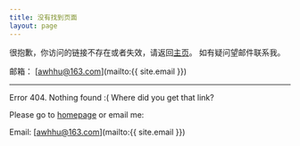 ```yaml
---
title: 没有找到页面
layout: page
---
```


很抱歉，你访问的链接不存在或者失效，请返回[主页](/)。
如有疑问望邮件联系我。

邮箱： [awhhu@163.com](mailto:{{ site.email }})

----
Error 404. Nothing found :( Where did you get that link? 

Please go to [homepage](/) or email me:

Email: [awhhu@163.com](mailto:{{ site.email }})

